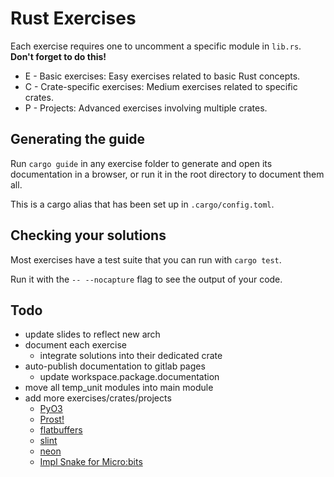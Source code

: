 # Rust Exercises

Each exercise requires one to uncomment a specific module in `lib.rs`. **Don't forget to do this!**

- E - Basic exercises: Easy exercises related to basic Rust concepts.
- C - Crate-specific exercises: Medium exercises related to specific crates.
- P - Projects: Advanced exercises involving multiple crates.

## Generating the guide

Run `cargo guide` in any exercise folder to generate and open its documentation in a browser, or run it in the root directory to document them all.

This is a cargo alias that has been set up in `.cargo/config.toml`.

## Checking your solutions

Most exercises have a test suite that you can run with `cargo test`.

Run it with the `-- --nocapture` flag to see the output of your code.

## Todo

- update slides to reflect new arch
- document each exercise
   - integrate solutions into their dedicated crate
- auto-publish documentation to gitlab pages
   - update workspace.package.documentation
- move all temp_unit modules into main module
- add more exercises/crates/projects
   - [PyO3](docs.rs/pyo3)
   - [Prost!](docs.rs/prost)
   - [flatbuffers](docs.rs/flatbuffers)
   - [slint](docs.rs/slint)
   - [neon](docs.rs/neon)
   - [Impl Snake for Micro:bits](https://gitlab.com/cyril-marpaud/impl_snake_for_microbit)
